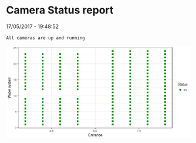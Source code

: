 Camera Status report
================
17/05/2017 - 19:48:52

    All cameras are up and running

![](camreport_files/figure-markdown_github/unnamed-chunk-2-1.png)
